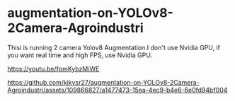 # augmentation-on-YOLOv8-2Camera-Agroindustri
Thisi is running 2 camera Yolov8 Augmentation.I don't use Nvidia GPU, if you want real time and high FPS, use Nvidia GPU.

https://youtu.be/fpmKybzMiWE


https://github.com/kikysr27/augmentation-on-YOLOv8-2Camera-Agroindustri/assets/109866827/a1477473-15ea-4ec9-b4e6-6e0fd94bf004

